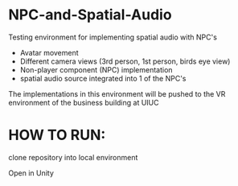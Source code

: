 # NPC-and-Spatial-Audio
Testing environment for implementing spatial audio with NPC's

- Avatar movement
- Different camera views (3rd person, 1st person, birds eye view)
- Non-player component (NPC) implementation 
- spatial audio source integrated into 1 of the NPC's

The implementations in this environment will be pushed to the VR environment of the business building at UIUC

# HOW TO RUN:

clone repository into local environment

Open in Unity
